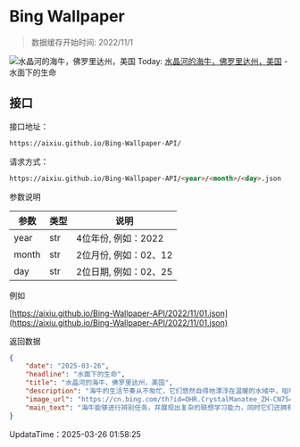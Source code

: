 # Bing Wallpaper

> 数据缓存开始时间: 2022/11/1

![水晶河的海牛，佛罗里达州，美国](https://cn.bing.com/th?id=OHR.CrystalManatee_ZH-CN7547286414_1920x1080.webp)
Today: [水晶河的海牛，佛罗里达州，美国](https://cn.bing.com/th?id=OHR.CrystalManatee_ZH-CN7547286414_1920x1080.webp) - 水面下的生命

## 接口

接口地址：

```html
https://aixiu.github.io/Bing-Wallpaper-API/
```

请求方式：

```html
https://aixiu.github.io/Bing-Wallpaper-API/<year>/<month>/<day>.json
```

参数说明

| 参数 | 类型 | 说明 |
| - | - | - |
| year | str | 4位年份, 例如：2022 |
| month | str | 2位月份, 例如：02、12 |
| day | str | 2位日期, 例如：02、25 |

例如

[https://aixiu.github.io/Bing-Wallpaper-API/2022/11/01.json](https://aixiu.github.io/Bing-Wallpaper-API/2022/11/01.json)

返回数据

```json
{
    "date": "2025-03-26",
    "headline": "水面下的生命",
    "title": "水晶河的海牛，佛罗里达州，美国",
    "description": "海牛的生活节奏从不匆忙，它们悠然自得地漂浮在温暖的水域中，咀嚼着海草，静静地度过数百万年的岁月。然而，尽管它们天性温顺，却正面临严峻的生存威胁。为此，每年 3 月的最后一个星期三被定为海牛感恩日，旨在提高人们对海牛保护的意识。",
    "image_url": "https://cn.bing.com/th?id=OHR.CrystalManatee_ZH-CN7547286414_1920x1080.webp",
    "main_text": "海牛能够进行辨别任务，并展现出复杂的联想学习能力，同时它们还拥有良好的长期记忆。"
}
```

UpdataTime：2025-03-26 01:58:25
